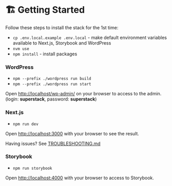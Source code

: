 # 🏗 Getting Started

Follow these steps to install the stack for the 1st time:

-   `cp .env.local.example .env.local` - make default environment variables available to Next.js, Storybook and WordPress
-   `nvm use`
-   `npm install` - install packages

### WordPress

-   `npm --prefix ./wordpress run build`
-   `npm --prefix ./wordpress run start`

Open [http://localhost/wp-admin/](http://localhost/wp-admin/) on your browser to access to the admin. (login: **superstack**, password: **superstack**)

### Next.js

-   `npm run dev`

Open [http://localhost:3000](http://localhost:3000) with your browser to see the result.

Having issues? See [TROUBLESHOOTING.md](../TROUBLESHOOTING.md)

### Storybook

-   `npm run storybook`

Open [http://localhost:4000](http://localhost:4000) with your browser to access to Storybook.
